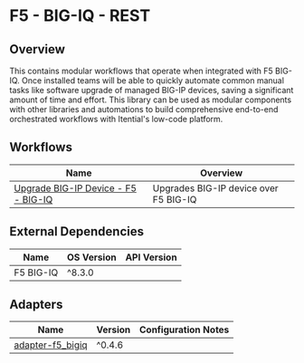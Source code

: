 # F5 - BIG-IQ - REST

## Overview

This contains modular workflows that operate when integrated with F5 BIG-IQ. Once installed teams will be able to quickly automate common manual tasks like software upgrade of managed BIG-IP devices, saving a significant amount of time and effort. This library can be used as modular components with other libraries and automations to build comprehensive end-to-end orchestrated workflows with Itential's low-code platform.


## Workflows


<table>
  <thead>
    <tr>
      <th>Name</th>
      <th>Overview</th>
    </tr>
  </thead>
  <tbody>
    <tr>
      <td><a href='https://gitlab.com/itentialopensource/pre-built-automations/f5-big-iq-rest/-/blob/patch/PBLT-1523/documentation/Upgrade BIG-IP Device - F5 - BIG-IQ.md' target='_blank'>Upgrade BIG-IP Device - F5 - BIG-IQ</a></td>
      <td>Upgrades BIG-IP device over F5 BIG-IQ</td>
    </tr>
  </tbody>
</table>


## External Dependencies

<table>
  <thead>
    <tr>
      <th>Name</th>
      <th>OS Version</th>
      <th>API Version</th>
    </tr>
  </thead>
  <tbody>
    <tr>
      <td>F5 BIG-IQ</td>
      <td>^8.3.0</td>
      <td></td>
    </tr>
  </tbody>
</table>

## Adapters

<table>
  <thead>
    <tr>
      <th>Name</th>
      <th>Version</th>
      <th>Configuration Notes</th>
    </tr>
  </thead>
  <tbody>
    <tr>
      <td><a href="https://gitlab.com/itentialopensource/adapters/controller-orchestrator/adapter-f5_bigiq">adapter-f5_bigiq</a></td>
      <td>^0.4.6</td>
      <td></td>
    </tr>
  </tbody>
</table>